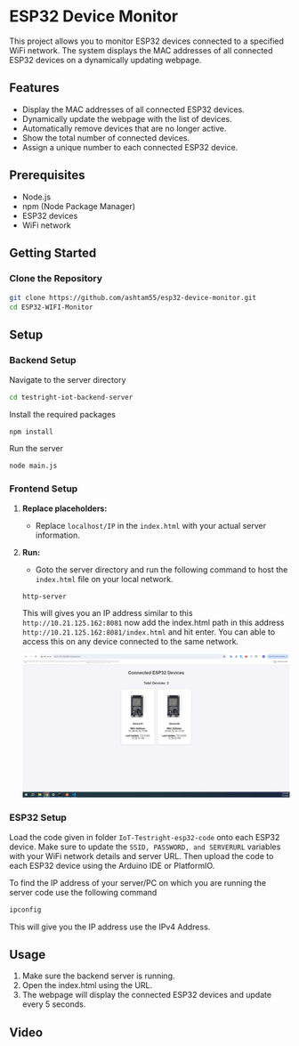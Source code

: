# ESP32 Device Monitor

This project allows you to monitor ESP32 devices connected to a specified WiFi network. The system displays the MAC addresses of all connected ESP32 devices on a dynamically updating webpage.

## Features

- Display the MAC addresses of all connected ESP32 devices.
- Dynamically update the webpage with the list of devices.
- Automatically remove devices that are no longer active.
- Show the total number of connected devices.
- Assign a unique number to each connected ESP32 device.

## Prerequisites

- Node.js
- npm (Node Package Manager)
- ESP32 devices
- WiFi network

## Getting Started

### Clone the Repository

```bash
git clone https://github.com/ashtam55/esp32-device-monitor.git
cd ESP32-WIFI-Monitor
```

## Setup

### Backend Setup

Navigate to the server directory

```bash
cd testright-iot-backend-server
```

Install the required packages

```bash
npm install
```
Run the server

```bash
node main.js
```

### Frontend Setup

1. **Replace placeholders:**

   - Replace `localhost/IP` in the `index.html` with your actual server information.

2. **Run:**
    - Goto the server directory and run the following command to host the ```index.html``` file on your local network.
    ```
    http-server
    ```
    This will gives you an IP address similar to this ```http://10.21.125.162:8081``` now add the index.html path in this address ```http://10.21.125.162:8081/index.html``` and hit enter. You can able to access this on any device connected to the same network.

     ![ Dashboard](Dashboard.png)

### ESP32 Setup

Load the code given in folder ```IoT-Testright-esp32-code``` onto each ESP32 device. Make sure to update the ```SSID, PASSWORD, and SERVERURL``` variables with your WiFi network details and server URL. Then upload the code to each ESP32 device using the Arduino IDE or PlatformIO.

To find the IP address of your server/PC on which you are running the server code use the following command 
```bash
ipconfig
```
This will give you the IP address use the IPv4 Address.

## Usage
1. Make sure the backend server is running.
2. Open the index.html using the URL.
3. The webpage will display the connected ESP32 devices and update every 5 seconds.

## Video